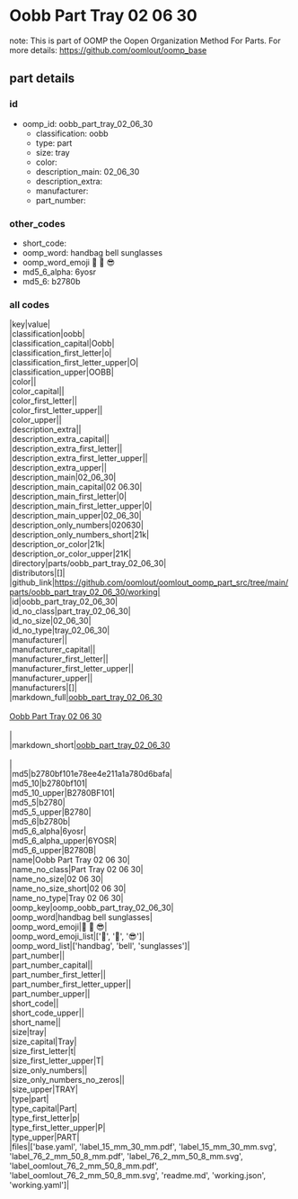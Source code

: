 # Oobb Part Tray 02 06 30  

note: This is part of OOMP the Oopen Organization Method For Parts. For more details: https://github.com/oomlout/oomp_base

##  part details





### id
* oomp_id: oobb_part_tray_02_06_30
  * classification: oobb
  * type: part
  * size: tray
  * color: 
  * description_main: 02_06_30
  * description_extra: 
  * manufacturer: 
  * part_number: 

### other_codes
* short_code: 
* oomp_word: handbag bell sunglasses
* oomp_word_emoji :handbag: :bell: :sunglasses:
* md5_6_alpha: 6yosr
* md5_6: b2780b

### all codes 
|key|value|  
|classification|oobb|  
|classification_capital|Oobb|  
|classification_first_letter|o|  
|classification_first_letter_upper|O|  
|classification_upper|OOBB|  
|color||  
|color_capital||  
|color_first_letter||  
|color_first_letter_upper||  
|color_upper||  
|description_extra||  
|description_extra_capital||  
|description_extra_first_letter||  
|description_extra_first_letter_upper||  
|description_extra_upper||  
|description_main|02_06_30|  
|description_main_capital|02 06.30|  
|description_main_first_letter|0|  
|description_main_first_letter_upper|0|  
|description_main_upper|02_06_30|  
|description_only_numbers|020630|  
|description_only_numbers_short|21k|  
|description_or_color|21k|  
|description_or_color_upper|21K|  
|directory|parts/oobb_part_tray_02_06_30|  
|distributors|[]|  
|github_link|https://github.com/oomlout/oomlout_oomp_part_src/tree/main/parts/oobb_part_tray_02_06_30/working|  
|id|oobb_part_tray_02_06_30|  
|id_no_class|part_tray_02_06_30|  
|id_no_size|02_06_30|  
|id_no_type|tray_02_06_30|  
|manufacturer||  
|manufacturer_capital||  
|manufacturer_first_letter||  
|manufacturer_first_letter_upper||  
|manufacturer_upper||  
|manufacturers|[]|  
|markdown_full|[oobb_part_tray_02_06_30](https://github.com/oomlout/oomlout_oomp_part_src/tree/main/parts/oobb_part_tray_02_06_30/working)<br>[](https://github.com/oomlout/oomlout_oomp_part_src/tree/main/parts/oobb_part_tray_02_06_30/working)<br>[Oobb Part Tray 02 06 30](https://github.com/oomlout/oomlout_oomp_part_src/tree/main/parts/oobb_part_tray_02_06_30/working)<br><br>|  
|markdown_short|[oobb_part_tray_02_06_30](https://github.com/oomlout/oomlout_oomp_part_src/tree/main/parts/oobb_part_tray_02_06_30/working)<br><br>|  
|md5|b2780bf101e78ee4e211a1a780d6bafa|  
|md5_10|b2780bf101|  
|md5_10_upper|B2780BF101|  
|md5_5|b2780|  
|md5_5_upper|B2780|  
|md5_6|b2780b|  
|md5_6_alpha|6yosr|  
|md5_6_alpha_upper|6YOSR|  
|md5_6_upper|B2780B|  
|name|Oobb Part Tray 02 06 30|  
|name_no_class|Part Tray 02 06 30|  
|name_no_size|02 06 30|  
|name_no_size_short|02 06 30|  
|name_no_type|Tray 02 06 30|  
|oomp_key|oomp_oobb_part_tray_02_06_30|  
|oomp_word|handbag bell sunglasses|  
|oomp_word_emoji|:handbag: :bell: :sunglasses:|  
|oomp_word_emoji_list|[':handbag:', ':bell:', ':sunglasses:']|  
|oomp_word_list|['handbag', 'bell', 'sunglasses']|  
|part_number||  
|part_number_capital||  
|part_number_first_letter||  
|part_number_first_letter_upper||  
|part_number_upper||  
|short_code||  
|short_code_upper||  
|short_name||  
|size|tray|  
|size_capital|Tray|  
|size_first_letter|t|  
|size_first_letter_upper|T|  
|size_only_numbers||  
|size_only_numbers_no_zeros||  
|size_upper|TRAY|  
|type|part|  
|type_capital|Part|  
|type_first_letter|p|  
|type_first_letter_upper|P|  
|type_upper|PART|  
|files|['base.yaml', 'label_15_mm_30_mm.pdf', 'label_15_mm_30_mm.svg', 'label_76_2_mm_50_8_mm.pdf', 'label_76_2_mm_50_8_mm.svg', 'label_oomlout_76_2_mm_50_8_mm.pdf', 'label_oomlout_76_2_mm_50_8_mm.svg', 'readme.md', 'working.json', 'working.yaml']|  
